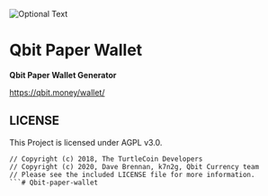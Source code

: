 ![Optional Text](../master/img/Screenshot_20.png)


# Qbit Paper Wallet

**Qbit Paper Wallet Generator**

https://qbit.money/wallet/

## LICENSE

This Project is licensed under AGPL v3.0.

```
// Copyright (c) 2018, The TurtleCoin Developers
// Copyright (c) 2020, Dave Brennan, k7n2g, Qbit Currency team
// Please see the included LICENSE file for more information.
```# Qbit-paper-wallet
